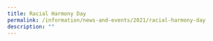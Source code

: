 ```yaml
---
title: Racial Harmony Day
permalink: /information/news-and-events/2021/racial-harmony-day
description: ""
---
```

